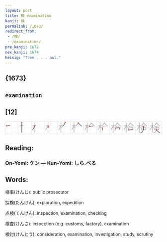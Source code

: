 ```yaml
---
layout: post
title: 検 examination
kanji: 検
permalink: /1673/
redirect_from:
 - /検/
 - /examination/
pre_kanji: 1672
nex_kanji: 1674
heisig: "Tree . . . awl."
---
```


## {1673}

## `examination`

## [12]

<div class="stroke"><img src="../images/E6A49C.png" /></div>

## Reading:

### On-Yomi: ケン &mdash; Kun-Yomi: しら.べる

## Words:

検事(けんじ): public prosecutor

探検(たんけん): exploration, expedition

点検(てんけん): inspection, examination, checking

検査(けんさ): inspection (e.g. customs, factory), examination

検討(けんとう): consideration, examination, investigation, study, scrutiny
